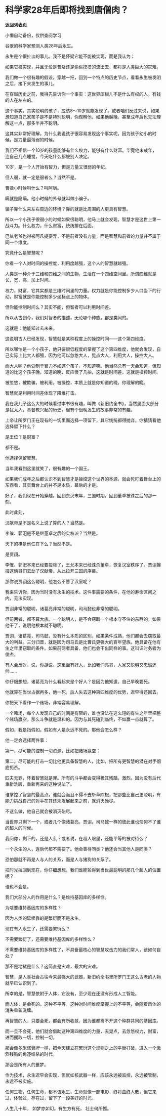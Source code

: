 # 科学家28年后即将找到唐僧肉？

[**返回列表页**](/gzh/记忆承载3)

小懒自动备份，仅供查阅学习

谷歌的科学家预测人类28年后永生。

  

永生是个很扯淡的事儿。我不是怀疑它能不能被实现，而是我认为：

如果它被实现，并且无论是普及还是偷偷摸摸的流出去，都将是人类巨大的灾难。

  

我们做一个很有趣的假设，穿越一把，回到一个特点的历史节点，看看永生被发明之后，接下来发生的事儿。  

  

在穿越历史之前，我得先告诉你一个事实：这世界压根儿不是什么有权的人，有钱的人在左右的。

  

这个事实，其实聪明的孩子，应该8～10岁就能发现了。或者咱们反过来说，如果想知道自己家孩子是不是特别聪明，你观察他，如果他越晚，甚至成年后也无法理解这一点，那多半并不聪明。

  

这其实非常好理解。为什么我说孩子很容易发现这个事实呢，因为孩子幼小的时候，是力量最薄弱的时候。

  

我们不相信一个10岁的孩童能够有什么权力，能够有什么财富。毕竟他未成年，连自己几点睡觉，今天吃什么都被别人决定。

  

10岁，是一个人开始有智力，但是力量又很弱的年纪。

  

但人弱，就一定是弱者么？当然不是。

  

曹操小时候叫什么？叫阿瞒。

  

瞒就是隐瞒。他小时候的外号就叫做小骗子。

  

骗子靠什么来左右周边的环境？靠的就是比周围的人更具有智慧。

  

所以一个小孩子很弱小的时候如果很聪明，他马上就会发现，智慧才是这世上第一战斗力。什么权力，什么财富，统统排在后面。

  

巴依老爷也得被阿凡提耍弄，不是前者没有力量，而是智慧和前者的力量并不属于同一个维度。

  

究竟什么是智慧呢？

  

你看一个人对时间的操控度，利用度越强，这个人的智慧就越强。

  

人类是一种介于三维和四维之间的生物，生活在一个四维空间里。所谓四维就是长，宽，高，加上时间。

  

权力，财富，它其实都是三维时间里的力量。权力就是你能控制多少人口当下的行动，财富就是你能控制多少坐标点上的物体。

  

但你能控制时间么？其实不能，但智者可以利用时间差。

  

所以从古到今，我们对智者的描述，无论哪个种族，都是类同的。

  

这就是：他能知过去未来。

  

这说明古人已经发现，智慧就是某种程度上的操控时间——这个第四维度。

  

所以哪怕是一个小孩子，他只要很低程度的掌握了这个第四维度，他就会发现，自己实际上比大人都强，因为他可以忽悠大人，晃点大人，利用大人，操控大人。

  

而大人呢？他受制于智力不如这个孩子，不知道嘛。他当然总有一天会知道，但知道的比这个孩子晚，知道的晚，反应慢了几拍，这就是时间差，这就是操控时间。

  

被忽悠，被欺骗，被利用，被操控，本质上就是你知道的晚，你理解的晚。

  

智慧就是利用时间差体现了降维打击。

  

我在我儿子这么大的时候看过本书很有趣，叫做《新旧约全书》，当然里面大部分是犹太人，基督教兴起的历史，但有个很晚发生的故事非常的有趣。

  

上帝让所罗门王在现有的一切里面选择一项留下，其它统统都得抛弃，你猜猜看他选择留下什么？

  

是王位？是财富？

  

都不是。

  

他选择保留智慧。

  

当年我看到这里就笑了，很有趣的一个国王。

  

如果我们成年之后都认识不到智慧才是操控这个世界的本源，就会死盯着舞台上的东西看，其实舞台上的并不是本质，幕后的才是。

  

好了，我们现在开始穿越，回到东汉末年，三国时期，回到董卓被诛之后的那一刻。

  

此时此刻，

汉献帝是不是名义上说了算的人？当然是。

李傕、郭汜是不是继董卓之后的实权派？当然是。

  

天下的棋是他仨在下么？当然不是。

  

是贾诩。

  

李傕、郭汜本来已经要投降了，王允本来已经诛杀董卓，恢复汉室秩序了。贾诩撺掇这俩哥们去劫了汉献帝，从此拉开三国的序幕。

  

那你说贾诩这么聪明，他怎么不篡了汉室呢？

  

我来告诉你，因为当时没有永生的技术。这件事需要的条件，在他的寿命区间之内，无法实现。

  

贾诩非常的聪明，诸葛亮非常的聪明，司马懿也非常的聪明。

  

但前两者，都不算大族。一个聪明人，是不会窃取一个根本守不住的东西的，如果他干了，说明他根本就不聪明。  

  

贾诩，诸葛亮，司马懿，没有什么本质的区别。如果条件成熟，他们都会去窃取最大的利益。三分归晋，就是因为司马氏是比曹氏更强大的百年望族。他具备在他有生之年里窃取的条件。如果前两者具备，他们也会干出同样的事。这叫识时务者为俊杰。

  

有人会反对，说，你胡说。这里面有好人，比如我们亮哥，人家又聪明又忠诚还帅......

  

你仔细想想，诸葛亮为什么看起来是个好人？是因为他知道，自己早晚要死。

  

他就算在当世占据再多，他一死，后人失去这种第四维度的优势，迟早得还回去。

  

你把天下看作一个赌场，非常容易理解。

  

一个赌场，每个人发现自己的时间是有限的，谁也没法在这么短的有生之年里把整个赌场赢空，那么斗争就是温和的。因为与其死磕到临终，不如赢一点就算了。

  

假如，我是指假如。假如有人是永远不死的。那他会怎么样？

  

他一定会选择两件事：

第一，尽可能的控制一切资源，比如把赌场赢空；

第二，尽可能的打击一切比他更具备智慧的人，比如，把所有更智慧的潜在对手彻底扼杀。

  

匹夫无罪，怀着智慧就是罪。所有的斗争都会变得极其残酷，激烈。因为没有后代重新洗牌，重新再来的这种说法了。

  

谁掌控了智慧的最高点，谁就会而且不得不去斩草除根，把那些比自己更聪明，有能力挑战自己的对手在其还未发展起来之前，就消灭殆尽。

  

不这么做，他自己就会被消灭殆尽。

  

当世界只剩下一个，或者几个像诸葛亮，贾诩，司马懿一样的彼此谁也奈何不了谁的超人的时候。

  

我问你，剩下的，还是人么？或者说，在超人眼里，还能平等的被对待么？

  

一个永生的人，连后代都不需要了。他会善待同类？他还会当其他人是同类？

  

恐怕那就不再是人与人的关系，而是人与猪狗的关系了。

  

把时光拉回到现在，你仔细想想，我们谁能轮得到当世最聪明的那几个超人的位置呢？

  

谁也不会是。

  

我们大部分人的作用是什么？是维持基因库的多样性。

  

为啥要维持基因库的多样性？

  

因为人类的延续靠的是繁衍而不是永生。

现在有人永生了，还需要繁衍么？

不需要繁衍了，还需要维持基因库的多样性么？

不需要维持基因库的多样性了，不具备最核心的智慧攻击力的我们常人，该如何自处？

  

那不是地狱是什么？这简直是灾难，最大的灾难。

  

智慧，是人类社会古往今来最强大的武器，新旧约全书里所罗门王这么古老的人物就早已认识到了。

  

所幸的是，智慧依附于人体，它没有，至少现在还没有形成人工智能。

而人体，是会死的。这种不平等，这种对时间维度掌握上的不平等，会随着肉体的消失重新洗牌。

  

再智慧的人，只要会死，都会有所收敛，因为谁都离不开这个种群共同的基因库。

  

而一旦不会死，他们就会借助这种第四维度的力量，去晃点，去忽悠权力，财富，进而攫取一切，控制一切。

  

那会像多米诺骨牌一样，把今天建立在繁衍这个规则之上的平衡打破，进入一个激烈残酷的角逐绞杀的时代。

  

那会是所有人的噩梦。

  

作为技术，永生迟早会实现，但就如核武器一样，应该永远被监控，永远被管制，永远不被实施。

  

任何生物，任何生命，都不该永生，生命就像一部电影，终将曲终人散，但它来过，体验过，存在过，留下了一段美好的时光。

  

人生几十年， 如梦亦如幻。有生方有死， 壮士何所憾。

